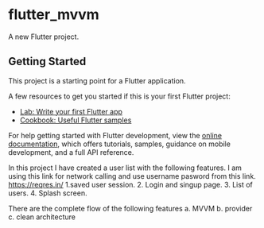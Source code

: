 # flutter_mvvm

A new Flutter project.

## Getting Started

This project is a starting point for a Flutter application.

A few resources to get you started if this is your first Flutter project:

- [Lab: Write your first Flutter app](https://docs.flutter.dev/get-started/codelab)
- [Cookbook: Useful Flutter samples](https://docs.flutter.dev/cookbook)

For help getting started with Flutter development, view the
[online documentation](https://docs.flutter.dev/), which offers tutorials,
samples, guidance on mobile development, and a full API reference.

In this project I have created a user list with the following features.
I am using this link for network calling and use username pasword from this link.
https://reqres.in/
1.saved user session.
2. Login and singup page.
3. List of users.
4. Splash screen.

There are the complete flow of the following features 
a. MVVM 
b. provider 
c. clean architecture

